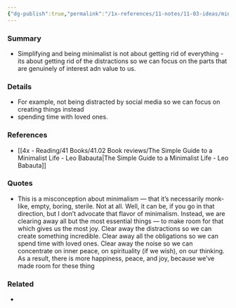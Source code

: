 ```yaml
---
{"dg-publish":true,"permalink":"/1x-references/11-notes/11-03-ideas/minimalist-means-clearing-out-what-is-not-important-so-we-have-space-to-focus-on-what-is/","title":"Minimalist means clearing out what is not important so we have space to focus on what is.","created":"2024-01-08T21:50:50.000+03:00","updated":"2024-02-14T20:18:27.021+03:00"}
---
```



### Summary
- Simplifying and being minimalist is not about getting rid of everything - its about getting rid of the distractions so we can focus on the parts that are genuinely of interest adn value to us.

### Details
- For example, not being distracted by social media so we can focus on creating things instead
- spending time with loved ones.

### References
- [[4x - Reading/41 Books/41.02 Book reviews/The Simple Guide to a Minimalist Life - Leo Babauta\|The Simple Guide to a Minimalist Life - Leo Babauta]]

### Quotes
- This is a misconception about minimalism — that it’s necessarily monk-like, empty, boring, sterile. Not at all. Well, it can be, if you go in that direction, but I don’t advocate that flavor of minimalism. Instead, we are clearing away all but the most essential things — to make room for that which gives us the most joy. Clear away the distractions so we can create something incredible. Clear away all the obligations so we can spend time with loved ones. Clear away the noise so we can concentrate on inner peace, on spirituality (if we wish), on our thinking. As a result, there is more happiness, peace, and joy, because we’ve made room for these thing

### Related
- 